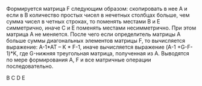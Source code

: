 Формируется матрица F следующим образом: скопировать в нее А и если в В количество простых чисел в нечетных столбцах больше, 
чем сумма чисел в четных строках, то поменять местами В и Е симметрично, иначе С и Е поменять местами несимметрично. 
При этом матрица А не меняется. После чего если определитель матрицы А больше суммы диагональных элементов матрицы F, 
то вычисляется выражение: A-1*AT – K * F-1, иначе вычисляется выражение (A-1 +G-F-1)*K, где G-нижняя треугольная матрица, полученная из А. 
Выводятся по мере формирования А, F и все матричные операции последовательно.

В	С
D	Е

